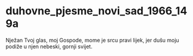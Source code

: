 # duhovne_pjesme_novi_sad_1966_149a
Nježan Tvoj glas, moj Gospode, mome je srcu pravi lijek, jer dušu moju podiže u njen nebeski, gornji svijet.